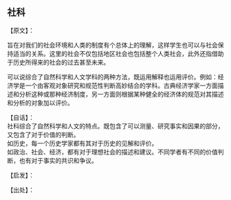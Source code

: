 ## 社科

【原文】：

旨在对我们的社会环境和人类的制度有个总体上的理解，这样学生也可以与社会保持适当的关系。这里的社会不仅包括地区社会也包括整个人类社会，此外还指借助于历史所得来的社会的过去甚至未来。  

可以说综合了自然科学和人文学科的两种方法，既运用解释也运用评价。例如：经济学是一个由客观对象研究和规范性判断高妙结合的学科。古典经济学家一方面描述和分析这种或那种经济制度，另一方面则根据某种健全的经济体的规范对其描述和分析的对象加以评价。


【自话】：  
社科综合了自然科学和人文的特点。既包含了可以测量、研究事实和因果的部分，又包含了对于价值的判断。  
如历史，每一个历史学家都有其对于历史的见解和评价。  
如政治、社会、经济，都有对于理想社会的描述和建议。不同学者有不同的价值判断，也有对于事实的共识和争议。  

【启发】：


【出处】：
